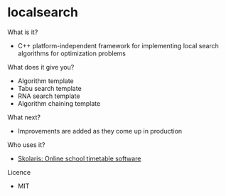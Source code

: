 localsearch
===========
What is it?
- C++ platform-independent framework for implementing local search algorithms for optimization problems

What does it give you?
- Algorithm template
- Tabu search template
- RNA search template
- Algorithm chaining template

What next?
- Improvements are added as they come up in production

Who uses it?
- <a href="https://skolaris.net">Skolaris: Online school timetable software</a>

Licence
- MIT
